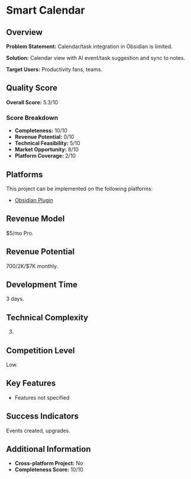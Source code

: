# Smart Calendar

## Overview
**Problem Statement:** Calendar/task integration in Obsidian is limited.

**Solution:** Calendar view with AI event/task suggestion and sync to notes.

**Target Users:** Productivity fans, teams.

## Quality Score
**Overall Score:** 5.3/10

### Score Breakdown
- **Completeness:** 10/10
- **Revenue Potential:** 0/10
- **Technical Feasibility:** 5/10
- **Market Opportunity:** 8/10
- **Platform Coverage:** 2/10

## Platforms
This project can be implemented on the following platforms:
- [Obsidian Plugin](./platforms/obsidian-plugin/)

## Revenue Model
$5/mo Pro.

## Revenue Potential
$700/$2K/$7K monthly.

## Development Time
3 days.

## Technical Complexity
3.

## Competition Level
Low.

## Key Features
- Features not specified

## Success Indicators
Events created, upgrades.

## Additional Information
- **Cross-platform Project:** No
- **Completeness Score:** 10/10
